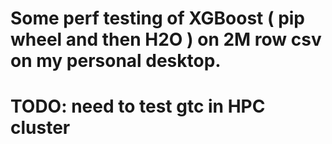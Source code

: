 # Some perf testing of XGBoost ( pip wheel and then H2O ) on 2M row csv on my personal desktop.
# TODO: need to test gtc in HPC cluster
